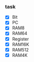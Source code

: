 ### task

- [x] Bit
- [x] PC
- [x] RAM8
- [x] RAM64
- [x] Register
- [x] RAM16K
- [x] RAM512
- [x] RAM4K